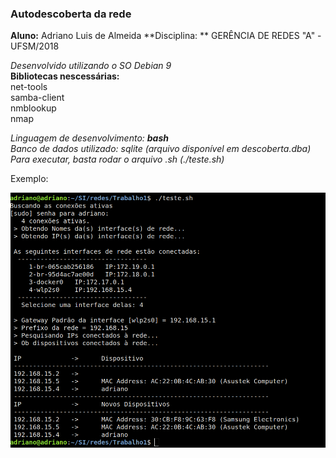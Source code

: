 ### Autodescoberta da rede

**Aluno:** Adriano Luis de Almeida
**Disciplina: ** GERÊNCIA DE REDES "A" - UFSM/2018

*Desenvolvido utilizando o SO Debian 9*   
**Bibliotecas nescessárias:**   
net-tools   
samba-client   
nmblookup   
nmap   

*Linguagem de desenvolvimento: __bash__*   
*Banco de dados utilizado: sqlite (arquivo disponível em descoberta.dba)*   
*Para executar, basta rodar o arquivo .sh (./teste.sh)*   

Exemplo:

![Imagem de exemplo (.png)](exemplo.png)
